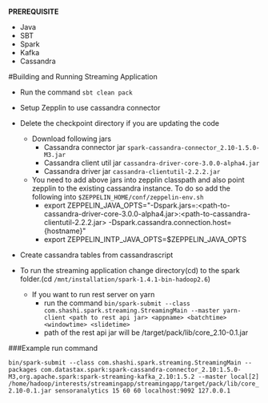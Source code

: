 
**PREREQUISITE**

* Java
* SBT
* Spark
* Kafka
* Cassandra

#Building and Running Streaming Application

 * Run the command `sbt clean pack`
 * Setup Zepplin to use cassandra connector
 * Delete the checkpoint directory if you are updating the code
   - Download following jars
      + Cassandra connector jar `spark-cassandra-connector_2.10-1.5.0-M3.jar`
      + Cassandra client util jar `cassandra-driver-core-3.0.0-alpha4.jar`
      + Cassandra driver jar `cassandra-clientutil-2.2.2.jar` 
   - You need to add above jars into zepplin classpath and also point zepplin to the existing cassandra instance. To do so add the following into `$ZEPPELIN_HOME/conf/zeppelin-env.sh`
      + export ZEPPELIN_JAVA_OPTS="-Dspark.jars=<path to spark-cassandra-connector_2.10-1.5.0-M3.jar>:<path-to-cassandra-driver-core-3.0.0-alpha4.jar>:<path-to-cassandra-clientutil-2.2.2.jar> -Dspark.cassandra.connection.host={hostname}"
      + export ZEPPELIN_INTP_JAVA_OPTS=$ZEPPELIN_JAVA_OPTS
 * Create cassandra tables from cassandrascript

 * To run the streaming application change directory(cd) to the spark folder.(cd `/mnt/installation/spark-1.4.1-bin-hadoop2.6`) 
   - If you want to run rest server on yarn
     +  run the command `bin/spark-submit --class com.shashi.spark.streaming.StreamingMain --master yarn-client <path to rest api jar> <appname> <batchtime> <windowtime> <slidetime>`
     + path of the rest api jar will be <path to our project>/target/pack/lib/core_2.10-0.1.jar 

###Example run command

`bin/spark-submit --class com.shashi.spark.streaming.StreamingMain --packages com.datastax.spark:spark-cassandra-connector_2.10:1.5.0-M3,org.apache.spark:spark-streaming-kafka_2.10:1.5.2 --master local[2] /home/hadoop/interests/streamingapp/streamingapp/target/pack/lib/core_2.10-0.1.jar sensoranalytics 15 60 60 localhost:9092 127.0.0.1`
